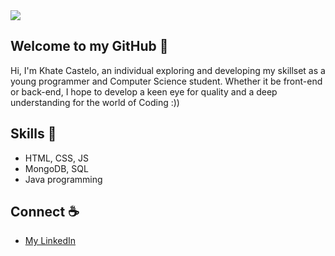 <!--
<div align="center">
  <img src="https://github.com/user-attachments/assets/b680fc4a-8054-4f79-b88f-0a6ed7516023">
</div>


<img src="https://github.com/user-attachments/assets/c9116b03-0b5d-4a93-b699-b63254559208">

![Untitled40_20240726195443](https://github.com/user-attachments/assets/b9446ccb-a804-4fe9-9277-8d56b225caf5)

<img src="https://github.com/user-attachments/assets/27cda06a-2b07-4f3d-adf6-c9c05f9c98c8">

<img src="https://github.com/user-attachments/assets/1ae05341-3b7d-448a-a1b8-8ac1e0559178">

<img src="https://github.com/user-attachments/assets/abfeaf97-d0cc-4a86-a6c3-6d5d1f47a916">

<img src="https://github.com/user-attachments/assets/46663a84-36c7-4642-9c9a-3383f8373821">
--->
<img src="https://github.com/user-attachments/assets/5ec02bb8-353e-4efc-b126-4f97b8861119">


<!--
<img src="https://github.com/user-attachments/assets/dc812a04-b277-4fe7-8752-36a206f3a7b7">
--->







## Welcome to my GitHub 🫧
Hi, I'm Khate Castelo, an individual exploring and developing my skillset as a young programmer and Computer Science student. Whether it be front-end or back-end, I hope to develop a keen eye for quality and a deep understanding for the world of Coding :))

## Skills 🎨
- HTML, CSS, JS
- MongoDB, SQL
- Java programming

## Connect ☕
- [My LinkedIn](https://www.linkedin.com/in/khate-ciara-castelo/)
